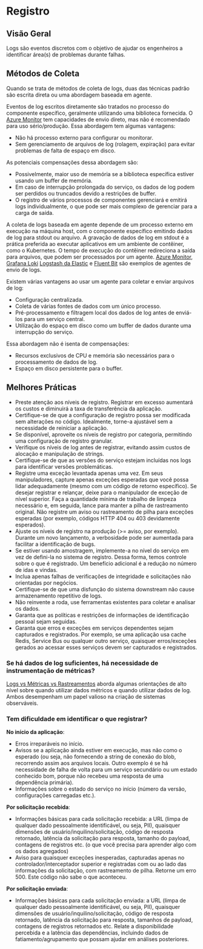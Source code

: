 # Registro

## Visão Geral

Logs são eventos discretos com o objetivo de ajudar os engenheiros a identificar área(s) de problemas durante falhas.

## Métodos de Coleta

Quando se trata de métodos de coleta de logs, duas das técnicas padrão são escrita direta ou uma abordagem baseada em agente.

Eventos de log escritos diretamente são tratados no processo do componente específico, geralmente utilizando uma biblioteca fornecida. O [Azure Monitor](https://azure.microsoft.com/pt-br/services/monitor) tem capacidades de envio direto, mas não é recomendado para uso sério/produção. Essa abordagem tem algumas vantagens:

- Não há processo externo para configurar ou monitorar.
- Sem gerenciamento de arquivos de log (rolagem, expiração) para evitar problemas de falta de espaço em disco.

As potenciais compensações dessa abordagem são:

- Possivelmente, maior uso de memória se a biblioteca específica estiver usando um buffer de memória.
- Em caso de interrupção prolongada do serviço, os dados de log podem ser perdidos ou truncados devido a restrições de buffer.
- O registro de vários processos de componentes gerenciará e emitirá logs individualmente, o que pode ser mais complexo de gerenciar para a carga de saída.

A coleta de logs baseada em agente depende de um processo externo em execução na máquina host, com o componente específico emitindo dados de log para stdout ou arquivo. A gravação de dados de log em stdout é a prática preferida ao executar aplicativos em um ambiente de contêiner, como o Kubernetes. O tempo de execução do contêiner redireciona a saída para arquivos, que podem ser processados por um agente. [Azure Monitor](https://azure.microsoft.com/pt-br/services/monitor), [Grafana Loki](https://github.com/grafana/loki) [Logstash da Elastic](https://www.elastic.co/logstash) e [Fluent Bit](https://fluentbit.io/) são exemplos de agentes de envio de logs.

Existem várias vantagens ao usar um agente para coletar e enviar arquivos de log:

- Configuração centralizada.
- Coleta de várias fontes de dados com um único processo.
- Pré-processamento e filtragem local dos dados de log antes de enviá-los para um serviço central.
- Utilização do espaço em disco como um buffer de dados durante uma interrupção do serviço.

Essa abordagem não é isenta de compensações:

- Recursos exclusivos de CPU e memória são necessários para o processamento de dados de log.
- Espaço em disco persistente para o buffer.

## Melhores Práticas

- Preste atenção aos níveis de registro. Registrar em excesso aumentará os custos e diminuirá a taxa de transferência da aplicação.
- Certifique-se de que a configuração de registro possa ser modificada sem alterações no código. Idealmente, torne-a ajustável sem a necessidade de reiniciar a aplicação.
- Se disponível, aproveite os níveis de registro por categoria, permitindo uma configuração de registro granular.
- Verifique os níveis de log antes de registrar, evitando assim custos de alocação e manipulação de strings.
- Certifique-se de que as versões do serviço estejam incluídas nos logs para identificar versões problemáticas.
- Registre uma exceção levantada apenas uma vez. Em seus manipuladores, capture apenas exceções esperadas que você possa lidar adequadamente (mesmo com um código de retorno específico). Se desejar registrar e relançar, deixe para o manipulador de exceção de nível superior. Faça a quantidade mínima de trabalho de limpeza necessário e, em seguida, lance para manter a pilha de rastreamento original. Não registre um aviso ou rastreamento de pilha para exceções esperadas (por exemplo, códigos HTTP 404 ou 403 devidamente esperados).
- Ajuste os níveis de registro na produção (>= aviso, por exemplo). Durante um novo lançamento, a verbosidade pode ser aumentada para facilitar a identificação de bugs.
- Se estiver usando amostragem, implemente-a no nível do serviço em vez de defini-la no sistema de registro. Dessa forma, temos controle sobre o que é registrado. Um benefício adicional é a redução no número de idas e vindas.
- Inclua apenas falhas de verificações de integridade e solicitações não orientadas por negócios.
- Certifique-se de que uma disfunção do sistema downstream não cause armazenamento repetitivo de logs.
- Não reinvente a roda, use ferramentas existentes para coletar e analisar os dados.
- Garanta que as políticas e restrições de informações de identificação pessoal sejam seguidas.
- Garanta que erros e exceções em serviços dependentes sejam capturados e registrados. Por exemplo, se uma aplicação usa cache Redis, Service Bus ou qualquer outro serviço, quaisquer erros/exceções gerados ao acessar esses serviços devem ser capturados e registrados.

### Se há dados de log suficientes, há necessidade de instrumentação de métricas?

[Logs vs Métricas vs Rastreamentos](../log-vs-metric-vs-trace.md) aborda algumas orientações de alto nível sobre quando utilizar dados métricos e quando utilizar dados de log. Ambos desempenham um papel valioso na criação de sistemas observáveis.

### Tem dificuldade em identificar o que registrar?



**No início da aplicação**:

- Erros irreparáveis no início.
- Avisos se a aplicação ainda estiver em execução, mas não como o esperado (ou seja, não fornecendo a string de conexão do blob, recorrendo assim aos arquivos locais. Outro exemplo é se há necessidade de falha de volta para um serviço secundário ou um estado conhecido bom, porque não recebeu uma resposta de uma dependência primária).
- Informações sobre o estado do serviço no início (número da versão, configurações carregadas etc.).

**Por solicitação recebida**:

- Informações básicas para cada solicitação recebida: a URL (limpa de qualquer dado pessoalmente identificável, ou seja, PII), quaisquer dimensões de usuário/inquilino/solicitação, código de resposta retornado, latência da solicitação para resposta, tamanho do payload, contagens de registros etc. (o que você precisa para aprender algo com os dados agregados)
- Aviso para quaisquer exceções inesperadas, capturadas apenas no controlador/interceptador superior e registradas com ou ao lado das informações da solicitação, com rastreamento de pilha. Retorne um erro 500. Este código não sabe o que aconteceu.

**Por solicitação enviada**:

- Informações básicas para cada solicitação enviada: a URL (limpa de qualquer dado pessoalmente identificável, ou seja, PII), quaisquer dimensões de usuário/inquilino/solicitação, código de resposta retornado, latência da solicitação para resposta, tamanhos de payload, contagens de registros retornados etc. Relate a disponibilidade percebida e a latência das dependências, incluindo dados de fatiamento/agrupamento que possam ajudar em análises posteriores.
